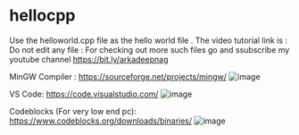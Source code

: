 # hellocpp
Use the helloworld.cpp file as the hello world file . 
The video tutorial link is :
Do not edit any file :
For checking out more such files go and ssubscribe my youtube channel 
https://bit.ly/arkadeepnag

MinGW Compiler :
https://sourceforge.net/projects/mingw/
![image](https://user-images.githubusercontent.com/66512429/135237146-0ebe0953-64c3-4198-a0fd-4241ca1df26e.png)

VS Code:
https://code.visualstudio.com/
![image](https://user-images.githubusercontent.com/66512429/135237206-f9fbcef8-fc32-48d2-a0b9-d685eafe6235.png)

Codeblocks (For very low end pc):
https://www.codeblocks.org/downloads/binaries/
![image](https://user-images.githubusercontent.com/66512429/135237439-85550182-570f-457a-85a4-f03fb3f63b81.png)
